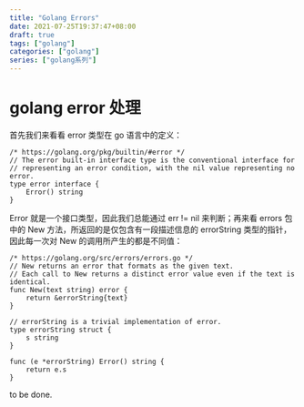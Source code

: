 ```yaml
---
title: "Golang Errors"
date: 2021-07-25T19:37:47+08:00
draft: true
tags: ["golang"]
categories: ["golang"]
series: ["golang系列"]
---
```


# golang error 处理

首先我们来看看 error 类型在 go 语言中的定义：

```golang
/* https://golang.org/pkg/builtin/#error */
// The error built-in interface type is the conventional interface for
// representing an error condition, with the nil value representing no error.
type error interface {
	Error() string
}
```

Error 就是一个接口类型，因此我们总能通过 err != nil 来判断；再来看 errors 包中的 New 方法，所返回的是仅包含有一段描述信息的 errorString 类型的指针，因此每一次对 New 的调用所产生的都是不同值：

```golang
/* https://golang.org/src/errors/errors.go */
// New returns an error that formats as the given text.
// Each call to New returns a distinct error value even if the text is identical.
func New(text string) error {
	return &errorString{text}
}

// errorString is a trivial implementation of error.
type errorString struct {
	s string
}

func (e *errorString) Error() string {
	return e.s
}
```



to be done.
